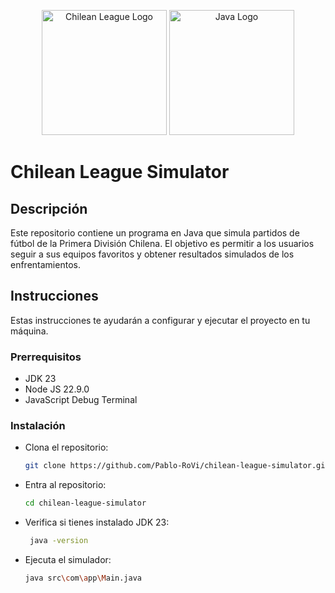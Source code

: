 <p align="center">
    <img 
        alt="Chilean League Logo" 
        src="https://logos-world.net/wp-content/uploads/2021/04/Campeonato-ANFP-New-Logo-700x394.png" 
        width="200h"
    >
    <img 
        alt="Java Logo" 
        src="https://logos-download.com/wp-content/uploads/2016/10/Java_logo_icon.png" 
        width="200h"
    >
</p>

# Chilean League Simulator

## Descripción

Este repositorio contiene un programa en Java que simula partidos de fútbol de la Primera División Chilena. El objetivo es permitir a los usuarios seguir a sus equipos favoritos y obtener resultados simulados de los enfrentamientos.

## Instrucciones

Estas instrucciones te ayudarán a configurar y ejecutar el proyecto en tu máquina.

### Prerrequisitos

- JDK 23
- Node JS 22.9.0
- JavaScript Debug Terminal

### Instalación

- Clona el repositorio:
   ```bash
   git clone https://github.com/Pablo-RoVi/chilean-league-simulator.git
   ```

- Entra al repositorio:
   ```bash
   cd chilean-league-simulator
   ```

- Verifica si tienes instalado JDK 23:
  ```bash
   java -version
   ```

- Ejecuta el simulador:
    ```bash
   java src\com\app\Main.java
   ```
